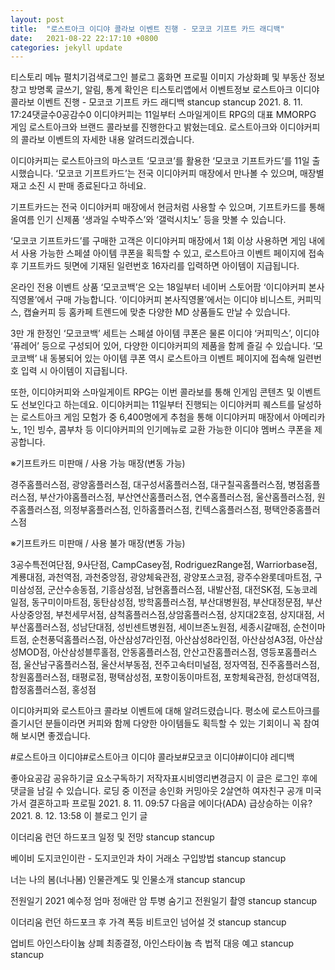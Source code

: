 ```yaml
---
layout: post
title:  "로스트아크 이디야 콜라보 이벤트 진행 - 모코코 기프트 카드 래디백"
date:   2021-08-22 22:17:10 +0800
categories: jekyll update
---
```

티스토리 메뉴 펼치기검색로그인
블로그 홈화면
프로필 이미지
가상화폐 및 부동산 정보창고
방명록
글쓰기, 알림, 통계 확인은 티스토리앱에서
이벤트정보
로스트아크 이디야 콜라보 이벤트 진행 - 모코코 기프트 카드 래디백
stancup stancup
2021. 8. 11. 17:24댓글수0공감수0
이디야커피는 11일부터 스마일게이트 RPG의 대표 MMORPG 게임 로스트아크와 브랜드 콜라보를 진행한다고 밝혔는데요. 로스트아크와 이디야커피의 콜라보 이벤트의 자세한 내용 알려드리겠습니다.

 

 

이디야커피는 로스트아크의 마스코트 ‘모코코’를 활용한 ‘모코코 기프트카드’를 11일 출시했습니다. ‘모코코 기프트카드’는 전국 이디야커피 매장에서 만나볼 수 있으며, 매장별 재고 소진 시 판매 종료된다고 하네요.

 

 

기프트카드는 전국 이디야커피 매장에서 현금처럼 사용할 수 있으며, 기프트카드를 통해 올여름 인기 신제품 ‘생과일 수박주스’와 ‘갤럭시치노’ 등을 맛볼 수 있습니다.

 


 

‘모코코 기프트카드’를 구매한 고객은 이디야커피 매장에서 1회 이상 사용하면 게임 내에서 사용 가능한 스페셜 아이템 쿠폰을 획득할 수 있고, 로스트아크 이벤트 페이지에 접속 후 기프트카드 뒷면에 기재된 일련번호 16자리를 입력하면 아이템이 지급됩니다.

 


 

온라인 전용 이벤트 상품 ‘모코코백’은 오는 18일부터 네이버 스토어팜 ‘이디야커피 본사직영몰’에서 구매 가능합니다. ‘이디야커피 본사직영몰’에서는 이디야 비니스트, 커피믹스, 캡슐커피 등 홈카페 트렌드에 맞춘 다양한 MD 상품들도 만날 수 있습니다.

 


 

3만 개 한정인 ‘모코코백’ 세트는 스페셜 아이템 쿠폰은 물론 이디야 ‘커피믹스’, 이디야 ‘퓨레어’ 등으로 구성되어 있어, 다양한 이디야커피의 제품을 함께 즐길 수 있습니다. ‘모코코백’ 내 동봉되어 있는 아이템 쿠폰 역시 로스트아크 이벤트 페이지에 접속해 일련번호 입력 시 아이템이 지급됩니다.

 


 

또한, 이디야커피와 스마일게이트 RPG는 이번 콜라보를 통해 인게임 콘텐츠 및 이벤트도 선보인다고 하는데요. 이디야커피는 11일부터 진행되는 이디야커피 퀘스트를 달성하는 로스트아크 게임 모험가 중 6,400명에게 추첨을 통해 이디야커피 매장에서 아메리카노, 1인 빙수, 콤부차 등 이디야커피의 인기메뉴로 교환 가능한 이디야 멤버스 쿠폰을 제공합니다.

 


 

※기프트카드 미판매 / 사용 가능 매장(변동 가능)

 

경주홈플러스점, 광양홈플러스점, 대구성서홈플러스점, 대구칠곡홈플러스점, 병점홈플러스점, 부산가야홈플러스점, 부산연산홈플러스점, 연수홈플러스점, 울산홈플러스점, 원주홈플러스점, 의정부홈플러스점, 인하홈플러스점, 킨텍스홈플러스점, 평택안중홈플러스점

    

※기프트카드 미판매 / 사용 불가 매장(변동 가능)

 

3공수특전여단점, 9사단점, CampCasey점, RodriguezRange점, Warriorbase점, 계룡대점, 과천역점, 과천중앙점, 광양체육관점, 광양포스코점, 광주수완롯데마트점, 구미삼성점, 군산수송동점, 기흥삼성점, 남현홈플러스점, 내발산점, 대전SK점, 도농코레일점, 동구미이마트점, 동탄삼성점, 방학홈플러스점, 부산대병원점, 부산대정문점, 부산사상중앙점, 부천세무서점, 삼척홈플러스점,상암홈플러스점, 상지대2호점, 상지대점, 서부산홈플러스점, 성남단대점, 성빈센트병원점, 세이브존노원점, 세종시갈매점, 순천이마트점, 순천풍덕홈플러스점, 아산삼성7라인점, 아산삼성8라인점, 아산삼성A3점, 아산삼성MOD점, 아산삼성블루홀점, 안동홈플러스점, 안산고잔홈플러스점, 영등포홈플러스점, 울산남구홈플러스점, 울산서부동점, 전주고속터미널점, 정자역점, 진주홈플러스점, 창원홈플러스점, 태평로점, 평택삼성점, 포항이동이마트점, 포항체육관점, 한성대역점, 합정홈플러스점, 홍성점

 

 

이디야커피와 로스트아크 콜라보 이벤트에 대해 알려드렸습니다. 평소에 로스트아크를 즐기시던 분들이라면 커피와 함께 다양한 아이템들도 획득할 수 있는 기회이니 꼭 참여해 보시면 좋겠습니다.

 

#로스트아크 이디야#로스트아크 이디야 콜라보#모코코 이디야#이디야 레디백

좋아요공감
공유하기글 요소구독하기
저작자표시비영리변경금지
이 글은 로그인 후에 댓글을 남길 수 있습니다.
로딩 중
이전글
송인화 커밍아웃 2살연하 여자친구 공개 미국가서 결혼하고파 프로필
2021. 8. 11. 09:57
다음글
에이다(ADA) 급상승하는 이유?
2021. 8. 12. 13:58
이 블로그 인기 글

이더리움 런던 하드포크 일정 및 전망
stancup stancup

베이비 도지코인이란 - 도지코인과 차이 거래소 구입방법
stancup stancup

너는 나의 봄(너나봄) 인물관계도 및 인물소개
stancup stancup

전원일기 2021 예수정 엄마 정애란 암 투병 숨기고 전원일기 촬영
stancup stancup

이더리움 런던 하드포크 후 가격 폭등 비트코인 넘어설 것
stancup stancup

업비트 아인스타이늄 상폐 최종결정, 아인스타이늄 측 법적 대응 예고
stancup stancup